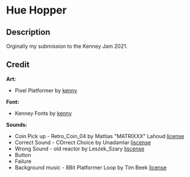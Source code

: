 # Hue Hopper

## Description
Orginally my submission to the Kenney Jam 2021.

## Credit
**Art:**
- Pixel Platformer by [kenny](https://kenney.itch.io/)

**Font:**
- Kenney Fonts by [kenny](https://kenney.itch.io/)

**Sounds:**
- Coin Pick up - Retro_Coin_04 by Mattias "MATRIXXX" Lahoud [license](https://creativecommons.org/licenses/by/3.0/)
- Correct Sound - COrrect Choice by Unadamlar [liscense](https://creativecommons.org/publicdomain/zero/1.0/)
- Wrong Sound - old reactor by Leszek_Szary [liscense](https://creativecommons.org/publicdomain/zero/1.0/)
- Button
- Failure
- Background music - 8Bit Platformer Loop by Tim Beek [license](https://creativecommons.org/licenses/by/4.0/)
